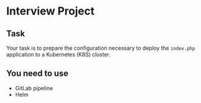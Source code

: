 # Interview Project

## Task

Your task is to prepare the configuration necessary to deploy the `index.php` application to a Kubernetes (K8S) cluster.

## You need to use

- GitLab pipeline
- Helm
